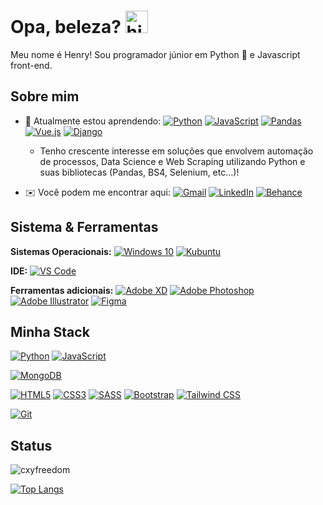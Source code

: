 # Opa, beleza? <img src="https://user-images.githubusercontent.com/1303154/88677602-1635ba80-d120-11ea-84d8-d263ba5fc3c0.gif" width="36px" alt="hi">

 Meu nome é Henry! Sou programador júnior em Python 🐍 e Javascript front-end.

## Sobre mim

* 🌱 Atualmente estou aprendendo:  [![Python](https://img.shields.io/badge/-Python-3776AB?&logo=python&logoColor=ffffff)](https://www.python.org/) [![JavaScript](https://img.shields.io/badge/-JavaScript-23F7DF1C?&logo=javascript&logoColor=000000&labelColor=%23F7DF1C&color=%23FFCE5A)](https://www.javascript.com/)
[![Pandas](https://img.shields.io/badge/-pandas-150458?&logo=pandas&logoColor=ffffff)](https://pandas.pydata.org)
[![Vue.js](https://img.shields.io/badge/-Vue.js-4FC08D?&logo=vue.js&logoColor=ffffff)](https://vuejs.org)
[![Django](https://img.shields.io/badge/-django-4FC08D?&logo=vue.js&logoColor=ffffff)](#)
    * Tenho crescente interesse em soluções que envolvem automação de processos, Data Science e Web Scraping utilizando Python e suas bibliotecas (Pandas, BS4, Selenium, etc...)!   

* ✉️ Você podem me encontrar aqui: 
    [![Gmail](https://img.shields.io/badge/-Gmail-c14438?&logo=Gmail&logoColor=ffffff)](mailto:henrymedeiros77@gmail.com) [![LinkedIn](https://img.shields.io/badge/LinkedIn-0A66C2.svg?&logo=linkedin&logoColor=ffffff)](https://www.linkedin.com/in/henry-medeiros77/) [![Behance](https://img.shields.io/badge/Behance-1769FF.svg?&logo=behance&logoColor=ffffff)](https://www.behance.net/henry_medeiros77)

## Sistema & Ferramentas


**Sistemas Operacionais:** [![Windows 10](https://img.shields.io/badge/Windows-10-blue?&logo=Windows&logoColor=Fff)](https://www.microsoft.com/pt-br/windows/get-windows-10) [![Kubuntu](https://img.shields.io/badge/Kubuntu-20.04.2LTS-blue?&logo=Kubuntu&logoColor=Fff)](https://kubuntu.org/getkubuntu/)

**IDE:** [![VS Code](https://img.shields.io/badge/VSCode-%23007ACC?&logo=Visual-studio-code)](https://code.visualstudio.com/)

**Ferramentas adicionais:** [![Adobe XD](https://img.shields.io/badge/Adobe-XD-FF61F6?&logo=Adobe-XD&logoColor=ffffff)](https://www.adobe.com/br/products/xd.html) [![Adobe Photoshop](https://img.shields.io/badge/Adobe-Photoshop-31A8FF?&logo=Adobe-Photoshop&logoColor=ffffff)](https://www.adobe.com/br/products/photoshop.html)
[![Adobe Illustrator](https://img.shields.io/badge/Adobe-Illustrator-FF9A00?&logo=Adobe-Illustrator&logoColor=ffffff)](https://www.adobe.com/br/products/illustrator.html)
[![Figma](https://img.shields.io/badge/Figma-F24E1E?&logo=Figma&logoColor=ffffff)](https://figma.com/)

## Minha Stack

[![Python](https://img.shields.io/badge/-Python-3776AB?&logo=python&logoColor=ffffff)](https://www.python.org/)
[![JavaScript](https://img.shields.io/badge/-JavaScript-23F7DF1C?&logo=javascript&logoColor=000000&labelColor=%23F7DF1C&color=%23FFCE5A)](https://www.javascript.com/)

[![MongoDB](https://img.shields.io/badge/-MongoDB-47A248?&logo=MongoDB&logoColor=ffffff)](https://www.mongodb.com/)

[![HTML5](https://img.shields.io/badge/-HTML5-E34F26?&logo=HTML5&logoColor=ffffff)](#)
[![CSS3](https://img.shields.io/badge/-CSS3-1572B6?&logo=CSS3&logoColor=ffffff)](#)
[![SASS](https://img.shields.io/badge/-SASS-CC6699?&logo=Sass&logoColor=ffffff)](#)
[![Bootstrap](https://img.shields.io/badge/-Bootstrap-7952B3?&logo=Bootstrap&logoColor=ffffff)](https://getbootstrap.com)
[![Tailwind CSS](https://img.shields.io/badge/-TailwindCSS-38B2AC?&logo=tailwind-css20kafka&logoColor=ffffff)](https://tailwindcss.com)

[![Git](https://img.shields.io/badge/-Git-%23F05032?&logo=git&logoColor=%23ffffff)](https://git-scm.com/)

## Status

<p><img src="https://github-readme-stats.vercel.app/api?username=henrymedeiros&show_icons=true&theme=tokyonight" alt="cxyfreedom" /></p>

[![Top Langs](https://github-readme-stats.vercel.app/api/top-langs/?username=henrymedeiros&layout=compact)](https://github.com/anuraghazra/github-readme-stats)





